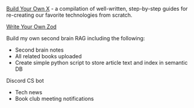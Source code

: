 [Build Your Own X](https://github.com/codecrafters-io/build-your-own-x) - a compilation of well-written, step-by-step guides for re-creating our favorite technologies from scratch.

[Write Your Own Zod](https://zackoverflow.dev/writing/write-your-own-zod)

Build my own second brain RAG including the following:
- Second brain notes
- All related books uploaded
- Create simple python script to store article text and index in semantic DB

Discord CS bot
- Tech news
- Book club meeting notifications
